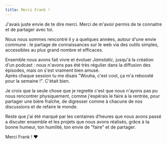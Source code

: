 ```yaml
---
title: Merci Frank !
---
```

J'avais juste envie de te dire merci. Merci de m'avoir permis de te connaitre et de partager avec toi.

Nous nous sommes rencontré il y a quelques années, autour d'une envie commune : le partage de connaissances sur le web via des outils simples, accessibles au plus grand nombre et efficaces.

Ensemble nous avons fait vivre et évoluer _Jamstatic_, jusqu'à la création d'un podcast : nous n'avons pas été très régulier dans la diffusion des épisodes, mais on s'est vraiment bien amusé.  
Après chaque session tu me disais "Wouha, c'est cool, ça m'a reboosté pour la semaine !". C'était bien.

Je crois que la seule chose que je regrette c'est que nous n'ayons pas pu nous rencontrer physiquement, comme j'espérais le faire à la rentrée, pour partager une bière fraîche, de digresser comme à chacune de nos discussions et de refaire le monde.

Reste que j'ai été marqué par les centaines d’heures que nous avons passé a discuter ensemble et les projets que nous avons réalisés, grâce à ta bonne humeur, ton humilité, ton envie de "faire" et de partager.

Merci Frank ! :hearts:
